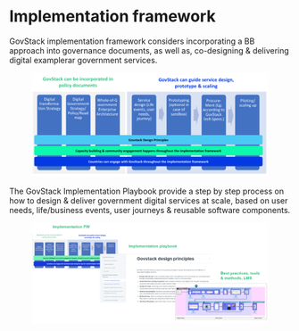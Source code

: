 # Implementation framework

GovStack implementation framework considers incorporating a BB approach into governance documents, as well as, co-designing & delivering digital examplerar government services.

<figure><img src="../.gitbook/assets/version0.7Country Engagement Journey (1).pptx (2).png" alt=""><figcaption></figcaption></figure>

The GovStack Implementation Playbook provide a step by step process on how to design & deliver government digital services at scale, based on user needs, life/business events, user journeys & reusable software components.

<figure><img src="../.gitbook/assets/Screenshot 2022-09-19 223644.png" alt=""><figcaption></figcaption></figure>
